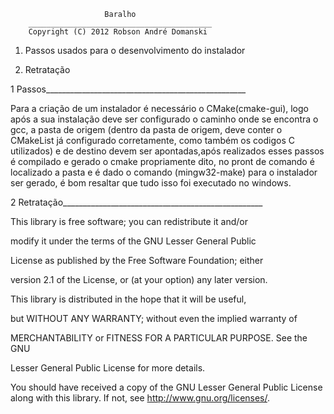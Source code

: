   		                 Baralho
        _________________________________________
        Copyright (C) 2012 Robson André Domanski

1) Passos usados para o desenvolvimento do instalador

2) Retratação


1 Passos__________________________________________________

Para a criação de um instalador é necessário o CMake(cmake-gui),
logo após a sua instalação deve ser configurado o caminho onde
se encontra o gcc, a pasta de origem (dentro da pasta de origem,
deve conter o CMakeList já configurado corretamente, como também
os codigos C utilizados) e de destino devem ser apontadas,após 
realizados esses passos é compilado e gerado o cmake propriamente 
dito, no pront de comando é localizado a pasta e é dado o comando
(mingw32-make) para o instalador ser gerado, é bom resaltar que
tudo isso foi executado no windows.



2 Retratação__________________________________________________

This library is free software; you can redistribute it and/or

modify it under the terms of the GNU Lesser General Public

License as published by the Free Software Foundation; either

version 2.1 of the License, or (at your option) any later version.


This library is distributed in the hope that it will be useful,

but WITHOUT ANY WARRANTY; without even the implied warranty of

MERCHANTABILITY or FITNESS FOR A PARTICULAR PURPOSE.  See the GNU

Lesser General Public License for more details.

You should have received a copy of the GNU Lesser General Public
License along with this library.  If not, see <http://www.gnu.org/licenses/>.